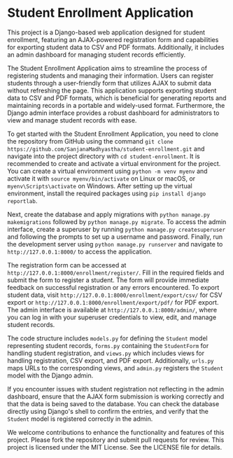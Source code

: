 # Student Enrollment Application

This project is a Django-based web application designed for student enrollment, featuring an AJAX-powered registration form and capabilities for exporting student data to CSV and PDF formats. Additionally, it includes an admin dashboard for managing student records efficiently.

The Student Enrollment Application aims to streamline the process of registering students and managing their information. Users can register students through a user-friendly form that utilizes AJAX to submit data without refreshing the page. This application supports exporting student data to CSV and PDF formats, which is beneficial for generating reports and maintaining records in a portable and widely-used format. Furthermore, the Django admin interface provides a robust dashboard for administrators to view and manage student records with ease.

To get started with the Student Enrollment Application, you need to clone the repository from GitHub using the command `git clone https://github.com/SanjanaMadhyastha/student-enrollment.git` and navigate into the project directory with `cd student-enrollment`. It is recommended to create and activate a virtual environment for the project. You can create a virtual environment using `python -m venv myenv` and activate it with `source myenv/bin/activate` on Linux or macOS, or `myenv\Scripts\activate` on Windows. After setting up the virtual environment, install the required packages using `pip install django reportlab`.

Next, create the database and apply migrations with `python manage.py makemigrations` followed by `python manage.py migrate`. To access the admin interface, create a superuser by running `python manage.py createsuperuser` and following the prompts to set up a username and password. Finally, run the development server using `python manage.py runserver` and navigate to `http://127.0.0.1:8000/` to access the application.

The registration form can be accessed at `http://127.0.0.1:8000/enrollment/register/`. Fill in the required fields and submit the form to register a student. The form will provide immediate feedback on successful registration or any errors encountered. To export student data, visit `http://127.0.0.1:8000/enrollment/export/csv/` for CSV export or `http://127.0.0.1:8000/enrollment/export/pdf/` for PDF export. The admin interface is available at `http://127.0.0.1:8000/admin/`, where you can log in with your superuser credentials to view, edit, and manage student records.

The code structure includes `models.py` for defining the `Student` model representing student records, `forms.py` containing the `StudentForm` for handling student registration, and `views.py` which includes views for handling registration, CSV export, and PDF export. Additionally, `urls.py` maps URLs to the corresponding views, and `admin.py` registers the `Student` model with the Django admin.

If you encounter issues with student registration not reflecting in the admin dashboard, ensure that the AJAX form submission is working correctly and that the data is being saved to the database. You can check the database directly using Django's shell to confirm the entries, and verify that the `Student` model is registered correctly in the admin.

We welcome contributions to enhance the functionality and features of this project. Please fork the repository and submit pull requests for review. This project is licensed under the MIT License. See the LICENSE file for details.



